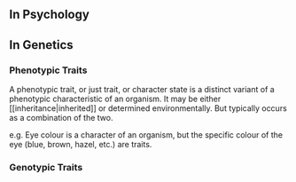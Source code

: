 ## In Psychology
## In Genetics
### Phenotypic Traits
A phenotypic trait, or just trait, or character state is a distinct variant of a phenotypic characteristic of an organism. It may be either [[inheritance|inherited]] or determined environmentally. But typically occurs as a combination of the two.

e.g. Eye colour is a character of an organism, but the specific colour of the eye (blue, brown, hazel, etc.) are traits.
### Genotypic Traits

